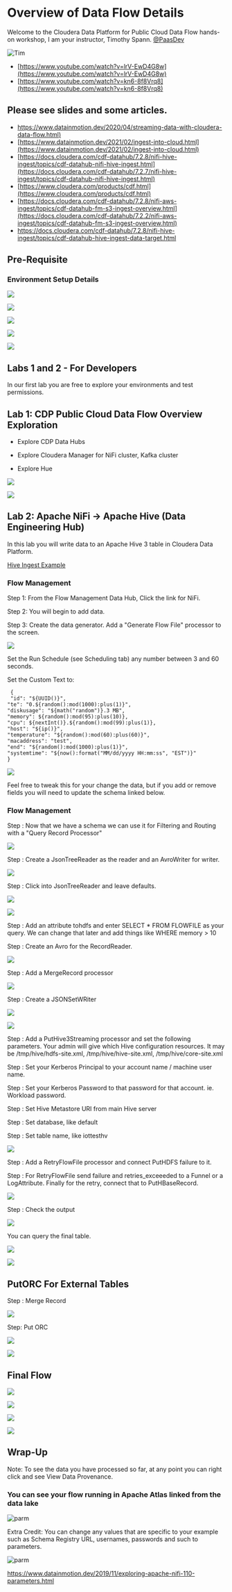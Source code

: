 # Overview of Data Flow Details

Welcome to the Cloudera Data Platform for Public Cloud Data Flow hands-on workshop,
I am your instructor, Timothy Spann.  [@PaasDev](https://dev.to/tspannhw)


![Tim](https://raw.githubusercontent.com/tspannhw/tspannhw/main/headshots/mlx90640-2020-01-05-20-52-14.gif)

* [https://www.youtube.com/watch?v=lrV-EwD4G8w](https://www.youtube.com/watch?v=lrV-EwD4G8w)
* [https://www.youtube.com/watch?v=kn6-8f8Vrq8](https://www.youtube.com/watch?v=kn6-8f8Vrq8)


## Please see slides and some articles.

* [https://www.datainmotion.dev/2020/04/streaming-data-with-cloudera-data-flow.html)](https://www.datainmotion.dev/2020/04/streaming-data-with-cloudera-data-flow.html)
* [https://www.datainmotion.dev/2021/02/ingest-into-cloud.html](https://www.datainmotion.dev/2021/02/ingest-into-cloud.html)
* [https://docs.cloudera.com/cdf-datahub/7.2.8/nifi-hive-ingest/topics/cdf-datahub-nifi-hive-ingest.html](https://docs.cloudera.com/cdf-datahub/7.2.7/nifi-hive-ingest/topics/cdf-datahub-nifi-hive-ingest.html)
* [https://www.cloudera.com/products/cdf.html](https://www.cloudera.com/products/cdf.html)
* [https://docs.cloudera.com/cdf-datahub/7.2.8/nifi-aws-ingest/topics/cdf-datahub-fm-s3-ingest-overview.html](https://docs.cloudera.com/cdf-datahub/7.2.2/nifi-aws-ingest/topics/cdf-datahub-fm-s3-ingest-overview.html)
* https://docs.cloudera.com/cdf-datahub/7.2.8/nifi-hive-ingest/topics/cdf-datahub-hive-ingest-data-target.html

## Pre-Requisite


### Environment Setup Details


![](https://raw.githubusercontent.com/tspannhw/ClouderaPublicCloudCDFWorkshop/main/images/setworkloadpassword.png)

![](https://raw.githubusercontent.com/tspannhw/ClouderaPublicCloudCDFWorkshop/main/images/Envsetworkloadpassword.png)

![](https://raw.githubusercontent.com/tspannhw/ClouderaPublicCloudCDFWorkshop/main/images/synchronizeuserspreclick.png)

![](https://raw.githubusercontent.com/tspannhw/ClouderaPublicCloudCDFWorkshop/main/images/synchronizeusers.png)

![](https://raw.githubusercontent.com/tspannhw/ClouderaPublicCloudCDFWorkshop/main/images/synccomplete.png)



## Labs 1 and 2 - For Developers

In our first lab you are free to explore your environments and test permissions.


## Lab 1:  CDP Public Cloud Data Flow Overview Exploration

* Explore CDP Data Hubs

* Explore Cloudera Manager for NiFi cluster, Kafka cluster

* Explore Hue

![](https://raw.githubusercontent.com/tspannhw/ClouderaPublicCloudCDFWorkshop/main/images/datahubs.png)

![](https://raw.githubusercontent.com/tspannhw/ClouderaPublicCloudCDFWorkshop/main/images/datalake.png)


## Lab 2:  Apache NiFi → Apache Hive (Data Engineering Hub)

In this lab you will write data to an Apache Hive 3 table in Cloudera Data Platform.

[Hive Ingest Example](https://docs.cloudera.com/cdf-datahub/7.2.8/nifi-hive-ingest/topics/cdf-datahub-nifi-hive-ingest.html)

### Flow Management


Step 1:  From the Flow Management Data Hub, Click the link for NiFi.

Step 2: You will begin to add data.

Step 3:  Create the data generator.   Add a "Generate Flow File" processor to the screen.

![](https://raw.githubusercontent.com/tspannhw/ClouderaPublicCloudCDFWorkshop/main/images/hive/001generateData.png)

Set the Run Schedule (see Scheduling tab) any number between 3 and 60 seconds.

Set the Custom Text to:

```
 {
 "id": "${UUID()}",
"te": "0.${random():mod(1000):plus(1)}",
"diskusage": "${math("random")}.3 MB",
"memory": ${random():mod(95):plus(10)},
"cpu": ${nextInt()}.${random():mod(99):plus(1)},
"host": "${ip()}",
"temperature": "${random():mod(60):plus(60)}",
"macaddress": "test",
"end": "${random():mod(1000):plus(1)}",
"systemtime": "${now():format("MM/dd/yyyy HH:mm:ss", "EST")}"
}
```

![](https://raw.githubusercontent.com/tspannhw/ClouderaPublicCloudCDFWorkshop/main/images/generateFlowFile.png)

Feel free to tweak this for your change the data, but if you add or remove fields you will need to update the schema linked below.



### Flow Management

Step :  Now that we have a schema we can use it for Filtering and Routing with a "Query Record Processor"

![](https://raw.githubusercontent.com/tspannhw/ClouderaPublicCloudCDFWorkshop/main/images/configureQueryProcessor.png)

Step :  Create a JsonTreeReader as the reader and an AvroWriter for writer.

![](https://raw.githubusercontent.com/tspannhw/ClouderaPublicCloudCDFWorkshop/main/images/hive/NEWschemaawareavrowriter.png)

Step :  Click into JsonTreeReader and leave defaults.  

![](https://raw.githubusercontent.com/tspannhw/ClouderaPublicCloudCDFWorkshop/main/images/hdfs/inferjsontreereader.png)

![](https://raw.githubusercontent.com/tspannhw/ClouderaPublicCloudCDFWorkshop/main/images/hive/inferjsontreereader.png)


Step :  Add an attribute tohdfs and enter SELECT * FROM FLOWFILE as your query.  We can change that later and add things like WHERE memory > 10


Step :  Create an Avro for the RecordReader.

![](https://raw.githubusercontent.com/tspannhw/ClouderaPublicCloudCDFWorkshop/main/images/hive/NEWschemaawareavroreader.png)


Step : Add a MergeRecord processor

![](https://raw.githubusercontent.com/tspannhw/ClouderaPublicCloudCDFWorkshop/main/images/hdfs/mergerecord.png)

Step :  Create a JSONSetWRiter

![](https://raw.githubusercontent.com/tspannhw/ClouderaPublicCloudCDFWorkshop/main/images/hdfs/jsonsetrecordwriter1.png)

![](https://raw.githubusercontent.com/tspannhw/ClouderaPublicCloudCDFWorkshop/main/images/hdfs/jsonrecordsetwriter2.png)

[](https://docs.cloudera.com/cdf-datahub/7.2.8/nifi-hive-ingest/topics/cdf-datahub-hive-ingest-connection-detail.html)

[](https://docs.cloudera.com/cdf-datahub/7.2.8/nifi-hive-ingest/topics/cdf-datahub-hive-ingest-build.html)

Step :  Add a PutHive3Streaming processor and set the following parameters.  Your admin will give which Hive configuration resources.  It may be /tmp/hive/hdfs-site.xml, /tmp/hive/hive-site.xml, /tmp/hive/core-site.xml

[](https://docs.cloudera.com/cdf-datahub/7.2.8/nifi-hive-ingest/topics/cdf-datahub-hive-ingest-data-target.html)


Step :  Set your Kerberos Principal to your account name / machine user name.

Step :  Set your Kerberos Password to that password for that account.   ie. Workload password.

Step :  Set Hive Metastore URI from main Hive server

Step : Set database, like default

Step : Set table name, like iottesthv

![](https://raw.githubusercontent.com/tspannhw/ClouderaPublicCloudCDFWorkshop/main/images/hive/puthive3streaming.png)



Step :  Add a RetryFlowFile processor and connect PutHDFS failure to it.

Step :  For RetryFlowFile send failure and retries_exceeeded to a Funnel or a LogAttribute.   Finally for the retry, connect that to PutHBaseRecord.

![](https://raw.githubusercontent.com/tspannhw/ClouderaPublicCloudCDFWorkshop/main/images/logattribute.png)


Step : Check the output

![](https://raw.githubusercontent.com/tspannhw/ClouderaPublicCloudCDFWorkshop/main/images/hive/hive3provenanceevent.png)

You can query the final table.

![](https://raw.githubusercontent.com/tspannhw/ClouderaPublicCloudCDFWorkshop/main/images/hive/HUEHive3Details.png)

![](https://raw.githubusercontent.com/tspannhw/ClouderaPublicCloudCDFWorkshop/main/images/hive/dasqueryhive3.png)


## PutORC For External Tables

Step : Merge Record

![](https://raw.githubusercontent.com/tspannhw/ClouderaPublicCloudCDFWorkshop/main/images/hive/0000mergerecord.png)

Step:  Put ORC

![](https://raw.githubusercontent.com/tspannhw/ClouderaPublicCloudCDFWorkshop/main/images/hive/0001putorc.png)

![](https://raw.githubusercontent.com/tspannhw/ClouderaPublicCloudCDFWorkshop/main/images/hive/0002putorc.png)



## Final Flow


![](https://raw.githubusercontent.com/tspannhw/ClouderaPublicCloudCDFWorkshop/main/images/hdfs/flow.png)

![](https://raw.githubusercontent.com/tspannhw/ClouderaPublicCloudCDFWorkshop/main/images/hive/puthive3streamingflow.png)

![](https://raw.githubusercontent.com/tspannhw/ClouderaPublicCloudCDFWorkshop/main/images/hive/mainflowhive.png)

![](https://raw.githubusercontent.com/tspannhw/ClouderaPublicCloudCDFWorkshop/main/images/hive/ALLFLOW.png)


## Wrap-Up

Note:  To see the data you have processed so far, at any point you can right click and see View Data Provenance.


### You can see your flow running in Apache Atlas linked from the data lake

![parm](https://raw.githubusercontent.com/tspannhw/ClouderaPublicCloudCDFWorkshop/main/images/atlas.png)


Extra Credit:  You can change any values that are specific to your example such as Schema Registry URL, usernames, passwords and such to parameters.

![parm](https://raw.githubusercontent.com/tspannhw/ClouderaPublicCloudCDFWorkshop/main/images/updateParameterContext.png)

https://www.datainmotion.dev/2019/11/exploring-apache-nifi-110-parameters.html

